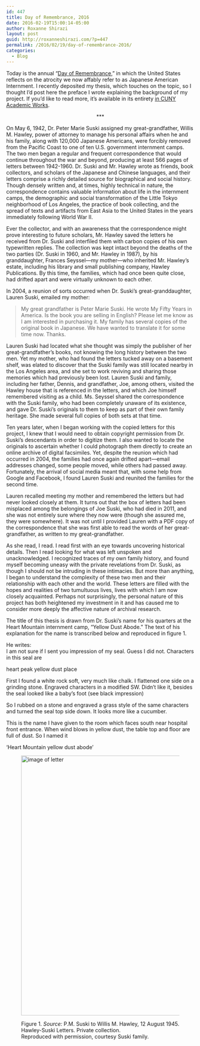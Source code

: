 ```yaml
---
id: 447
title: Day of Remembrance, 2016
date: 2016-02-19T15:00:14-05:00
author: Roxanne Shirazi
layout: post
guid: http://roxanneshirazi.com/?p=447
permalink: /2016/02/19/day-of-remembrance-2016/
categories:
  - Blog
---
```

Today is the annual &#8220;<a href="https://twitter.com/search?vertical=news&q=%23dayofremembrance" target="_blank">Day of Remembrance</a>,&#8221; in which the United States reflects on the atrocity we now affably refer to as Japanese American Internment. I recently deposited my thesis, which touches on the topic, so I thought I&#8217;d post here the preface I wrote explaining the background of my project. If you&#8217;d like to read more, it&#8217;s available in its entirety <a href="http://academicworks.cuny.edu/gc_etds/699/" target="_blank">in CUNY Academic Works</a>.

<p style="text-align: center;">
  ***
</p>

On May 6, 1942, Dr. Peter Marie Suski assigned my great-grandfather, Willis M. Hawley, power of attorney to manage his personal affairs when he and his family, along with 120,000 Japanese Americans, were forcibly removed from the Pacific Coast to one of ten U.S. government internment camps. The two men began a regular and frequent correspondence that would continue throughout the war and beyond, producing at least 566 pages of letters between 1942-1960. Dr. Suski and Mr. Hawley wrote as friends, book collectors, and scholars of the Japanese and Chinese languages, and their letters comprise a richly detailed source for biographical and social history. Though densely written and, at times, highly technical in nature, the correspondence contains valuable information about life in the internment camps, the demographic and social transformation of the Little Tokyo neighborhood of Los Angeles, the practice of book collecting, and the spread of texts and artifacts from East Asia to the United States in the years immediately following World War II.

Ever the collector, and with an awareness that the correspondence might prove interesting to future scholars, Mr. Hawley saved the letters he received from Dr. Suski and interfiled them with carbon copies of his own typewritten replies. The collection was kept intact beyond the deaths of the two parties (Dr. Suski in 1960, and Mr. Hawley in 1987), by his granddaughter, Frances Seyssel—my mother—who inherited Mr. Hawley’s estate, including his library and small publishing company, Hawley Publications. By this time, the families, which had once been quite close, had drifted apart and were virtually unknown to each other.

In 2004, a reunion of sorts occurred when Dr. Suski’s great-granddaughter, Lauren Suski, emailed my mother:

> My great grandfather is Peter Marie Suski. He wrote My Fifty Years in America. Is the book you are selling in English? Please let me know as I am interested in purchasing it. My family has several copies of the original book in Japanese. We have wanted to translate it for some time now. Thanks.

Lauren Suski had located what she thought was simply the publisher of her great-grandfather’s books, not knowing the long history between the two men. Yet my mother, who had found the letters tucked away on a basement shelf, was elated to discover that the Suski family was still located nearby in the Los Angeles area, and she set to work reviving and sharing those memories which had previously been lost. Lauren Suski and family, including her father, Dennis, and grandfather, Joe, among others, visited the Hawley house that is referenced in the letters, and which Joe himself remembered visiting as a child. Ms. Seyssel shared the correspondence with the Suski family, who had been completely unaware of its existence, and gave Dr. Suski’s originals to them to keep as part of their own family heritage. She made several full copies of both sets at that time.

Ten years later, when I began working with the copied letters for this project, I knew that I would need to obtain copyright permission from Dr. Suski’s descendants in order to digitize them. I also wanted to locate the originals to ascertain whether I could photograph them directly to create an online archive of digital facsimiles. Yet, despite the reunion which had occurred in 2004, the families had once again drifted apart—email addresses changed, some people moved, while others had passed away. Fortunately, the arrival of social media meant that, with some help from Google and Facebook, I found Lauren Suski and reunited the families for the second time.

Lauren recalled meeting my mother and remembered the letters but had never looked closely at them. It turns out that the box of letters had been misplaced among the belongings of Joe Suski, who had died in 2011, and she was not entirely sure where they now were (though she assured me, they were somewhere). It was not until I provided Lauren with a PDF copy of the correspondence that she was first able to read the words of her great-grandfather, as written to my great-grandfather.

As she read, I read. I read first with an eye towards uncovering historical details. Then I read looking for what was left unspoken and unacknowledged. I recognized traces of my own family history, and found myself becoming uneasy with the private revelations from Dr. Suski, as though I should not be intruding in these intimacies. But more than anything, I began to understand the complexity of these two men and their relationship with each other and the world. These letters are filled with the hopes and realities of two tumultuous lives, lives with which I am now closely acquainted. Perhaps not surprisingly, the personal nature of this project has both heightened my investment in it and has caused me to consider more deeply the affective nature of archival research.

The title of this thesis is drawn from Dr. Suski’s name for his quarters at the Heart Mountain internment camp, “Yellow Dust Abode.” The text of his explanation for the name is transcribed below and reproduced in figure 1.

He writes:  
I am not sure if I sent you impression of my seal. Guess I did not. Characters in this seal are

heart peak yellow dust place

First I found a white rock soft, very much like chalk. I flattened one side on a grinding stone. Engraved characters in a modified SW. Didn’t like it, besides the seal looked like a baby’s foot (see black impression)

So I rubbed on a stone and engraved a grass style of the same characters and turned the seal top side down. It looks more like a cucumber.

This is the name I have given to the room which faces south near hospital front entrance. When wind blows in yellow dust, the table top and floor are full of dust. So I named it

‘Heart Mountain yellow dust abode’<figure id="attachment_449" class="wp-caption alignnone" style="max-width: 537px">

<a href="http://roxanneshirazi.com/wp-content/uploads/2016/02/yellow_dust.jpg" rel="attachment wp-att-449"><img loading="lazy" class="wp-image-449 size-full" src="http://roxanneshirazi.com/wp-content/uploads/2016/02/yellow_dust-e1455908536262.jpg" alt="image of letter" width="537" height="696" srcset="https://roxanneshirazi.com/wp-content/uploads/2016/02/yellow_dust-e1455908536262.jpg 537w, https://roxanneshirazi.com/wp-content/uploads/2016/02/yellow_dust-e1455908536262-231x300.jpg 231w, https://roxanneshirazi.com/wp-content/uploads/2016/02/yellow_dust-e1455908536262-420x544.jpg 420w" sizes="(max-width: 537px) 100vw, 537px" /></a><figcaption class="wp-caption-text">Figure 1. _Source:_ P.M. Suski to Willis M. Hawley, 12 August 1945. Hawley-Suski Letters. Private collection.  
Reproduced with permission, courtesy Suski family.</figcaption></figure>
